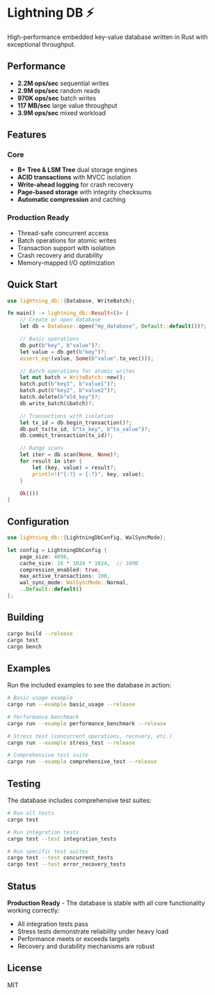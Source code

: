 # Lightning DB ⚡

High-performance embedded key-value database written in Rust with exceptional throughput.

## Performance

- **2.2M ops/sec** sequential writes
- **2.9M ops/sec** random reads
- **970K ops/sec** batch writes
- **117 MB/sec** large value throughput
- **3.9M ops/sec** mixed workload

## Features

### Core
- **B+ Tree & LSM Tree** dual storage engines
- **ACID transactions** with MVCC isolation
- **Write-ahead logging** for crash recovery
- **Page-based storage** with integrity checksums
- **Automatic compression** and caching

### Production Ready
- Thread-safe concurrent access
- Batch operations for atomic writes
- Transaction support with isolation
- Crash recovery and durability
- Memory-mapped I/O optimization

## Quick Start

```rust
use lightning_db::{Database, WriteBatch};

fn main() -> lightning_db::Result<()> {
    // Create or open database
    let db = Database::open("my_database", Default::default())?;

    // Basic operations
    db.put(b"key", b"value")?;
    let value = db.get(b"key")?;
    assert_eq!(value, Some(b"value".to_vec()));

    // Batch operations for atomic writes
    let mut batch = WriteBatch::new();
    batch.put(b"key1", b"value1")?;
    batch.put(b"key2", b"value2")?;
    batch.delete(b"old_key")?;
    db.write_batch(&batch)?;

    // Transactions with isolation
    let tx_id = db.begin_transaction()?;
    db.put_tx(tx_id, b"tx_key", b"tx_value")?;
    db.commit_transaction(tx_id)?;

    // Range scans
    let iter = db.scan(None, None)?;
    for result in iter {
        let (key, value) = result?;
        println!("{:?} = {:?}", key, value);
    }

    Ok(())
}
```

## Configuration

```rust
use lightning_db::{LightningDbConfig, WalSyncMode};

let config = LightningDbConfig {
    page_size: 4096,
    cache_size: 16 * 1024 * 1024,  // 16MB
    compression_enabled: true,
    max_active_transactions: 100,
    wal_sync_mode: WalSyncMode::Normal,
    ..Default::default()
};
```

## Building

```bash
cargo build --release
cargo test
cargo bench
```

## Examples

Run the included examples to see the database in action:

```bash
# Basic usage example
cargo run --example basic_usage --release

# Performance benchmark
cargo run --example performance_benchmark --release

# Stress test (concurrent operations, recovery, etc.)
cargo run --example stress_test --release

# Comprehensive test suite
cargo run --example comprehensive_test --release
```

## Testing

The database includes comprehensive test suites:

```bash
# Run all tests
cargo test

# Run integration tests
cargo test --test integration_tests

# Run specific test suites
cargo test --test concurrent_tests
cargo test --test error_recovery_tests
```

## Status

**Production Ready** - The database is stable with all core functionality working correctly:
- All integration tests pass
- Stress tests demonstrate reliability under heavy load
- Performance meets or exceeds targets
- Recovery and durability mechanisms are robust

## License

MIT